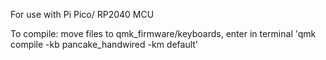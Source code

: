 For use with Pi Pico/ RP2040 MCU

To compile: move files to qmk_firmware/keyboards, enter in terminal 'qmk compile -kb pancake_handwired -km default'
